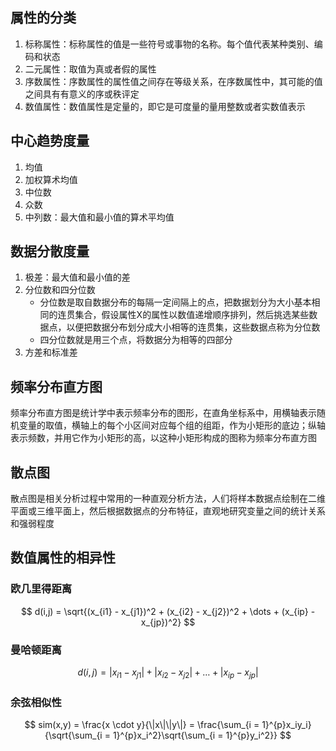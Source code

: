 ## 属性的分类
1. 标称属性：标称属性的值是一些符号或事物的名称。每个值代表某种类别、编码和状态
2. 二元属性：取值为真或者假的属性
3. 序数属性：序数属性的属性值之间存在等级关系，在序数属性中，其可能的值之间具有有意义的序或秩评定
4. 数值属性：数值属性是定量的，即它是可度量的量用整数或者实数值表示
## 中心趋势度量
1. 均值
2. 加权算术均值
3. 中位数
4. 众数
5. 中列数：最大值和最小值的算术平均值
## 数据分散度量
1. 极差：最大值和最小值的差
2. 分位数和四分位数
    - 分位数是取自数据分布的每隔一定间隔上的点，把数据划分为大小基本相同的连贯集合，假设属性X的属性以数值递增顺序排列，然后挑选某些数据点，以便把数据分布划分成大小相等的连贯集，这些数据点称为分位数
    - 四分位数就是用三个点，将数据分为相等的四部分
3. 方差和标准差
## 频率分布直方图
频率分布直方图是统计学中表示频率分布的图形，在直角坐标系中，用横轴表示随机变量的取值，横轴上的每个小区间对应每个组的组距，作为小矩形的底边；纵轴表示频数，并用它作为小矩形的高，以这种小矩形构成的图称为频率分布直方图
## 散点图
散点图是相关分析过程中常用的一种直观分析方法，人们将样本数据点绘制在二维平面或三维平面上，然后根据数据点的分布特征，直观地研究变量之间的统计关系和强弱程度
## 数值属性的相异性
### 欧几里得距离
$$
d(i,j) = \sqrt{(x_{i1} - x_{j1})^2 + (x_{i2} - x_{j2})^2 + \dots + (x_{ip} - x_{jp})^2}
$$
### 曼哈顿距离
$$
d(i,j) = |x_{i1} - x_{j1}| + |x_{i2} - x_{j2}| + \dots + |x_{ip} - x_{jp}|
$$
### 余弦相似性
$$
sim(x,y) = \frac{x \cdot y}{\|x\|\|y\|} = \frac{\sum_{i = 1}^{p}x_iy_i}{\sqrt{\sum_{i = 1}^{p}x_i^2}\sqrt{\sum_{i = 1}^{p}y_i^2}}
$$